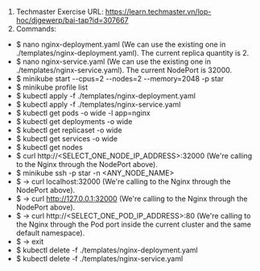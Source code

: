 1. Techmaster Exercise URL: https://learn.techmaster.vn/lop-hoc/djgewerp/bai-tap?id=307667
2. Commands:
- $ nano nginx-deployment.yaml (We can use the existing one in ./templates/nginx-deployment.yaml). The current replica quantity is 2.
- $ nano nginx-service.yaml (We can use the existing one in ./templates/nginx-service.yaml). The current NodePort is 32000.
- $ minikube start --cpus=2 --nodes=2 --memory=2048 -p star
- $ minikube profile list
- $ kubectl apply -f ./templates/nginx-deployment.yaml
- $ kubectl apply -f ./templates/nginx-service.yaml
- $ kubectl get pods -o wide -l app=nginx
- $ kubectl get deployments -o wide
- $ kubectl get replicaset -o wide
- $ kubectl get services -o wide
- $ kubectl get nodes
- $ curl http://<SELECT_ONE_NODE_IP_ADDRESS>:32000 (We're calling to the Nginx through the NodePort above).
- $ minikube ssh -p star -n <ANY_NODE_NAME>
- $ -> curl localhost:32000 (We're calling to the Nginx through the NodePort above).
- $ -> curl http://127.0.0.1:32000 (We're calling to the Nginx through the NodePort above).
- $ -> curl http://<SELECT_ONE_POD_IP_ADDRESS>:80 (We're calling to the Nginx through the Pod port inside the current cluster and the same default namespace).
- $ -> exit
- $ kubectl delete -f ./templates/nginx-deployment.yaml
- $ kubectl delete -f ./templates/nginx-service.yaml
